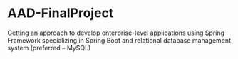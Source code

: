 # AAD-FinalProject
Getting an approach to develop enterprise-level applications using Spring Framework specializing in Spring Boot and relational database management system (preferred – MySQL)
